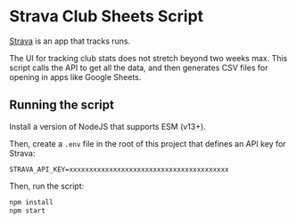 # Strava Club Sheets Script

[Strava](https://www.strava.com/dashboard) is an app that tracks runs.

The UI for tracking club stats does not stretch beyond two weeks max. This script calls the API to get all the data, and then generates CSV files for opening in apps like Google Sheets.

## Running the script

Install a version of NodeJS that supports ESM (v13+).

Then, create a `.env` file in the root of this project that defines an API key for Strava:

```env
STRAVA_API_KEY=xxxxxxxxxxxxxxxxxxxxxxxxxxxxxxxxxxxxxxxx
```

Then, run the script:

```bash
npm install
npm start
```
